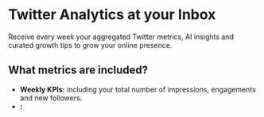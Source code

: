 # Twitter Analytics at your Inbox

Receive every week your aggregated Twitter metrics, AI insights and curated growth tips to grow your online presence.

## What metrics are included?
* **Weekly KPIs:** including your total number of impressions, engagements and new followers.
* **:**

